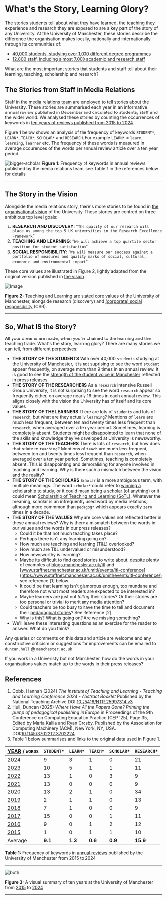 # What's the Story, Learning Glory?

The stories students tell about what they have learned, the teaching they experience and research they are exposed to are a key part of the story of any University. At the University of Manchester, these stories describe the difference the organisation makes locally, nationally and internationally through its communities of:

* [40,000 students, studying over 1,000 different degree programmes](https://www.employers.manchester.ac.uk/ourstudents/) 
* [12,800 staff, including almost 7,000 academic and research staff](https://www.manchester.ac.uk/about/people/)

What are the most important stories that students and staff tell about their learning, teaching, scholarship and research?

<!-- ## Teaching Glory? not really-->

## The Stories from Staff in Media Relations

Staff in the [media relations team](https://www.manchester.ac.uk/about/news/contact-media-relations/) are employed to tell stories about the University. These stories are summarised each year in an informative annual review published in December and circulated to students, staff and the wider world. We analysed these stories by counting the occurrences of keywords in [ten years of reviews published from 2015 to 2024](https://github.com/dullhunk/cdyf/issues/995). 

Figure 1 below shows an analysis of the frequency of keywords `STUDENT*`, `LEARN*`, `TEACH*`, `SCHOLAR*` and `RESEARCH`.  For example `LEARN*` = `learn`, `learning`, `learner` etc. The frequency of these words is measured in average occurences of the words per annual review article over a ten year period.




<!--
![Image](https://github.com/user-attachments/assets/b19ec952-cefa-4904-b7b3-011fab9e1e05)
![Image](https://github.com/user-attachments/assets/215ff606-7724-4f1d-b0af-31d1dcebb7e0)
-->

![bigger-scholar](https://github.com/user-attachments/assets/b3609e38-2a6b-4fa7-8524-05a36971f977)
**Figure 1**: Frequency of keywords in annual reviews published by the media relations team, see Table 1 in the references below for details


--- 
## The Story in the Vision

Alongside the media relations story, there's more stories to  be found in [the organisational vision](https://github.com/dullhunk/cdyf/issues/1008) of the University. These stories are centred on three ambitious top level goals:

1. **RESEARCH AND DISCOVERY**:  “`The quality of our research will place us among the top 5 UK universities in the Research Excellence Framework`”
2. **TEACHING AND LEARNING**:  “`We will achieve a top quartile sector position for student satisfaction`”
3. **SOCIAL RESPONSIBILITY**: “`We will measure our success against a portfolio of measures and quality marks of social, cultural, economic and environmental impact`”

These core values are illustrated in Figure 2, lightly adapted from the original version published in [the vision](https://github.com/dullhunk/cdyf/issues/1008).

![Image](https://github.com/user-attachments/assets/bcec2956-9886-4b79-8a4d-a586bb393ed4)

**Figure 2:** Teaching and Learning are stated core values of the University of Manchester, alongside research (discovery) and [(corporate) social responsibility](https://en.wikipedia.org/wiki/Corporate_social_responsibility) (CSR).

---

## So, What IS the Story?

All your dreams are made, when you're chained to the learning and the teaching trade. What's the story, learning glory? There are many stories we can tell, from different perpectives:

* **THE STORY OF THE STUDENTS** With over 40,000 `students` studying at the University of Manchester, it is not suprising to see the word `student` appear frequently, on average more than 9 times in an annual review. It is good to see the [strength of the student voice in Manchester](https://www.yoursay.manchester.ac.uk/) reflected in press releases.
* **THE STORY OF THE RESEARCHERS** As a `research` intensive Russell Group University, it is not surprising to see the word `research` appear so frequently either, on average nearly 16 times in each annual review. This aligns closely with the vision the University has of itself and its core values
* **THE STORY OF THE LEARNERS** There are lots of `students` and lots of `research`, but what are they actually `learning`? Mentions of `learn` are much less frequent, between ten and twenty times less frequent than `research`, when averaged over a ten year period. Sometimes, learning is completely absent. Students might be disappointed to learn that none of the skills and knowledge they've developed at University is newsworthy.
* **THE STORY OF THE TEACHERS** There is lots of `research`, but how does that relate to `teaching`? Mentions of `teach` are much less frequent, between ten and twenty times less frequent than `research`, when averaged over a ten year period. Sometimes, teaching is completely absent. This is disappointing and demoralising for anyone involved in teaching and learning. Why is there such a mismatch between the vision and the reality?
* **THE STORY OF THE SCHOLARS** `Scholar` is a more ambiguous term, with multiple meanings. The word `scholar*` could refer to [winning a scholarship to study](https://www.manchester.ac.uk/study/undergraduate/fees-and-funding/scholarships-and-bursaries/), or it could mean [being a scholar (of anything)](https://scholar.google.com/) or it could mean [Scholarship of Teaching and Learning (SoTL)](https://www.staffnet.manchester.ac.uk/umitl/resources/scholarship-toolkit/). Whatever the meaning, scholar is an infrequently used word by media relations, although more commmon than `pedagog*` which appears exactly `zero` times in a decade. 
* **THE STORY OF THE VALUES** Why are core values not reflected better in these annual reviews? Why is there a mismatch between the words in our values and the words in our press releases? 
    + Could it be that not much teaching takes place?
    + Perhaps there isn't any learning going on? 
    + How much are teaching and learning (T&L) overlooked? 
    + How much are T&L undervalued or misunderstood?
    + How newsworthy is learning?
    + Maybe its difficult to find good stories to write about, despite plenty of examples at [blogs.manchester.ac.uk/itl](https://blogs.manchester.ac.uk/itl/) and [www.staffnet.manchester.ac.uk/umitl/events/itl-conference](https://www.staffnet.manchester.ac.uk/umitl/events/itl-conference/) see reference [1] below
    + It could be that learning isn't glamorous enough, too mundane and therefore not what most readers are expected to be interested in?
    + Maybe learners are just not _telling_ their stories? Or their stories are too personal or trivial to merit any media attention?
    + Could teachers be too busy to have the time to tell and document their [pedagogical stories](https://en.wikipedia.org/wiki/Pedagogy)? See Reference [2]
    + Why is this? What is going on? Are we missing something?
* We'll leave these interesting questions as an exercise for the reader to answer. What do you think? 

Any queries or comments on this data and article are welcome and any constructive criticism or suggestions for improvements can be emailed to `duncan.hull` @ `manchester.ac.uk`

If you work in a Univeristy but not Manchester, how do the words in your organisations values match up to the words in their press releases?

## References

1. Cobb, Hannah (2024) _The Institute of Teaching and Learning - Teaching and Learning Conference 2024 - Abstract Booklet_ Published by the National Teaching Archive DOI:[10.25416/NTR.25997314.v3](https://doi.org/10.25416/NTR.25997314.v3)
2. Hull, Duncan (2025) _Where Have All the Papers Gone? Priming the pump of pedagogical publishing in Europe_ in Proceedings of the 9th Conference on Computing Education Practice (CEP '25), Page 35, Edited by Maria Kallia and Ryan Crosby. Published by the Association for Computing Machinery (ACM), New York, NY, USA. DOI:[10.1145/3702212.3702224](https://doi.org/10.1145/3702212.3702224) 
3. Table 1 below summarises and links to the original data used in Figure 1.


| [YEAR](https://github.com/dullhunk/cdyf/issues/995) / `WORDS`| `STUDENT*` | `LEARN*` | `TEACH*` | `SCHOLAR*` | `RESEARCH*` |   
|---------------------------------------------------------------|------------|---------|----------|------------|-------------|
| [2024](https://github.com/dullhunk/cdyf/issues/983)           | 9          | 3       | 1        | 0          | 21          | 
| [2023](https://github.com/dullhunk/cdyf/issues/984)           | 10         | 5       | 1        | 1          | 11          | 
| [2022](https://github.com/dullhunk/cdyf/issues/985)           | 13         | 1       | 0        | 3          | 9           | 
| [2021](https://github.com/dullhunk/cdyf/issues/986)           | 13         | 0       | 0        | 0          | 9           | 
| [2020](https://github.com/dullhunk/cdyf/issues/987)           | 13         | 2       | 1        | 0          | 34          |
| [2019](https://github.com/dullhunk/cdyf/issues/988)           | 2          | 1       | 1        | 0          | 13          |
| [2018](https://github.com/dullhunk/cdyf/issues/989)           | 7          | 1       | 0        | 0          | 9           |
| [2017](https://github.com/dullhunk/cdyf/issues/991)           | 15         | 0       | 0        | 1          | 11          |
| [2016](https://github.com/dullhunk/cdyf/issues/993)           | 9          | 0       | 1        | 2          | 12          |
| [2015](https://github.com/dullhunk/cdyf/issues/994)           | 1          | 0       | 1        | 1          | 10          |
| Average                                                       | **9.1**    | **1.3** | **0.6**  | **0.9**    | **15.9**    |



**Table 1:** Frequency of keywords in [annual reviews](https://github.com/dullhunk/cdyf/issues/995) published by the University of Manchester from 2015 to 2024

---

![both](https://github.com/user-attachments/assets/1b5ac949-8718-4c08-9069-3aea21fbd0ab)

**Figure 3:** A visual summary of ten years at the University of Manchester from [2015](https://www.manchester.ac.uk/about/news/the-2015-review-of-the-year/) to [2024](https://www.manchester.ac.uk/about/news/the-2024-review-of-the-year/)


---
<!--
### Jekyll Themes

Your Pages site will use the layout and styles from the Jekyll theme you have selected in your [repository settings](https://github.com/dullhunk/teaching-and-learning/settings/pages). The name of this theme is saved in the Jekyll `_config.yml` configuration file.

### Support or Contact

Having trouble with Pages? Check out our [documentation](https://docs.github.com/categories/github-pages-basics/) or [contact support](https://support.github.com/contact) and we’ll help you sort it out.-->
